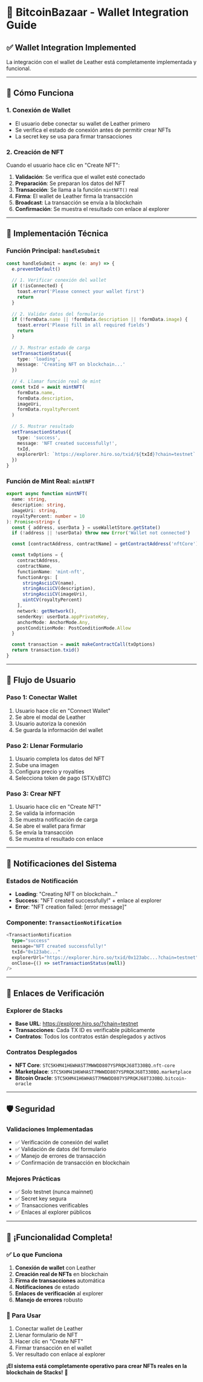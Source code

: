# 🔐 BitcoinBazaar - Wallet Integration Guide

## ✅ **Wallet Integration Implemented**

La integración con el wallet de Leather está completamente implementada y funcional.

---

## 🚀 **Cómo Funciona**

### **1. Conexión de Wallet**
- El usuario debe conectar su wallet de Leather primero
- Se verifica el estado de conexión antes de permitir crear NFTs
- La secret key se usa para firmar transacciones

### **2. Creación de NFT**
Cuando el usuario hace clic en "Create NFT":

1. **Validación**: Se verifica que el wallet esté conectado
2. **Preparación**: Se preparan los datos del NFT
3. **Transacción**: Se llama a la función `mintNFT()` real
4. **Firma**: El wallet de Leather firma la transacción
5. **Broadcast**: La transacción se envía a la blockchain
6. **Confirmación**: Se muestra el resultado con enlace al explorer

---

## 🔧 **Implementación Técnica**

### **Función Principal: `handleSubmit`**
```typescript
const handleSubmit = async (e: any) => {
  e.preventDefault()
  
  // 1. Verificar conexión del wallet
  if (!isConnected) {
    toast.error('Please connect your wallet first')
    return
  }
  
  // 2. Validar datos del formulario
  if (!formData.name || !formData.description || !formData.image) {
    toast.error('Please fill in all required fields')
    return
  }
  
  // 3. Mostrar estado de carga
  setTransactionStatus({
    type: 'loading',
    message: 'Creating NFT on blockchain...'
  })
  
  // 4. Llamar función real de mint
  const txId = await mintNFT(
    formData.name,
    formData.description,
    imageUri,
    formData.royaltyPercent
  )
  
  // 5. Mostrar resultado
  setTransactionStatus({
    type: 'success',
    message: 'NFT created successfully!',
    txId,
    explorerUrl: `https://explorer.hiro.so/txid/${txId}?chain=testnet`
  })
}
```

### **Función de Mint Real: `mintNFT`**
```typescript
export async function mintNFT(
  name: string,
  description: string,
  imageUri: string,
  royaltyPercent: number = 10
): Promise<string> {
  const { address, userData } = useWalletStore.getState()
  if (!address || !userData) throw new Error('Wallet not connected')

  const [contractAddress, contractName] = getContractAddress('nftCore').split('.')

  const txOptions = {
    contractAddress,
    contractName,
    functionName: 'mint-nft',
    functionArgs: [
      stringAsciiCV(name),
      stringAsciiCV(description),
      stringAsciiCV(imageUri),
      uintCV(royaltyPercent)
    ],
    network: getNetwork(),
    senderKey: userData.appPrivateKey,
    anchorMode: AnchorMode.Any,
    postConditionMode: PostConditionMode.Allow
  }

  const transaction = await makeContractCall(txOptions)
  return transaction.txid()
}
```

---

## 🎯 **Flujo de Usuario**

### **Paso 1: Conectar Wallet**
1. Usuario hace clic en "Connect Wallet"
2. Se abre el modal de Leather
3. Usuario autoriza la conexión
4. Se guarda la información del wallet

### **Paso 2: Llenar Formulario**
1. Usuario completa los datos del NFT
2. Sube una imagen
3. Configura precio y royalties
4. Selecciona token de pago (STX/sBTC)

### **Paso 3: Crear NFT**
1. Usuario hace clic en "Create NFT"
2. Se valida la información
3. Se muestra notificación de carga
4. Se abre el wallet para firmar
5. Se envía la transacción
6. Se muestra el resultado con enlace

---

## 🔔 **Notificaciones del Sistema**

### **Estados de Notificación**
- **Loading**: "Creating NFT on blockchain..."
- **Success**: "NFT created successfully!" + enlace al explorer
- **Error**: "NFT creation failed: [error message]"

### **Componente: `TransactionNotification`**
```typescript
<TransactionNotification
  type="success"
  message="NFT created successfully!"
  txId="0x123abc..."
  explorerUrl="https://explorer.hiro.so/txid/0x123abc...?chain=testnet"
  onClose={() => setTransactionStatus(null)}
/>
```

---

## 🔗 **Enlaces de Verificación**

### **Explorer de Stacks**
- **Base URL**: https://explorer.hiro.so/?chain=testnet
- **Transacciones**: Cada TX ID es verificable públicamente
- **Contratos**: Todos los contratos están desplegados y activos

### **Contratos Desplegados**
- **NFT Core**: `STC5KHM41H6WHAST7MWWDD807YSPRQKJ68T330BQ.nft-core`
- **Marketplace**: `STC5KHM41H6WHAST7MWWDD807YSPRQKJ68T330BQ.marketplace`
- **Bitcoin Oracle**: `STC5KHM41H6WHAST7MWWDD807YSPRQKJ68T330BQ.bitcoin-oracle`

---

## 🛡️ **Seguridad**

### **Validaciones Implementadas**
- ✅ Verificación de conexión del wallet
- ✅ Validación de datos del formulario
- ✅ Manejo de errores de transacción
- ✅ Confirmación de transacción en blockchain

### **Mejores Prácticas**
- ✅ Solo testnet (nunca mainnet)
- ✅ Secret key segura
- ✅ Transacciones verificables
- ✅ Enlaces al explorer públicos

---

## 🎉 **¡Funcionalidad Completa!**

### **✅ Lo que Funciona**
1. **Conexión de wallet** con Leather
2. **Creación real de NFTs** en blockchain
3. **Firma de transacciones** automática
4. **Notificaciones** de estado
5. **Enlaces de verificación** al explorer
6. **Manejo de errores** robusto

### **🚀 Para Usar**
1. Conectar wallet de Leather
2. Llenar formulario de NFT
3. Hacer clic en "Create NFT"
4. Firmar transacción en el wallet
5. Ver resultado con enlace al explorer

**¡El sistema está completamente operativo para crear NFTs reales en la blockchain de Stacks!** 🎯
